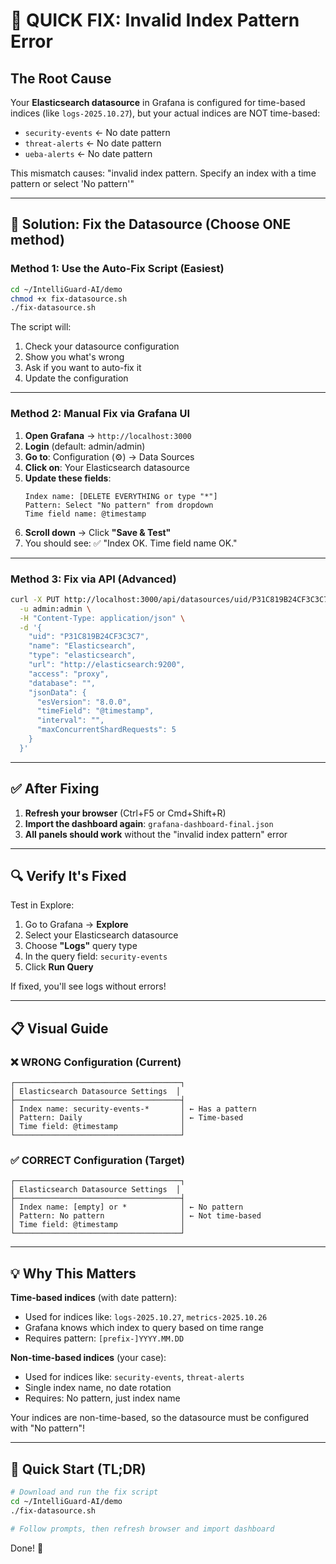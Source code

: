 # 🚨 QUICK FIX: Invalid Index Pattern Error

## The Root Cause

Your **Elasticsearch datasource** in Grafana is configured for time-based indices (like `logs-2025.10.27`), but your actual indices are NOT time-based:
- `security-events` ← No date pattern
- `threat-alerts` ← No date pattern  
- `ueba-alerts` ← No date pattern

This mismatch causes: "invalid index pattern. Specify an index with a time pattern or select 'No pattern'"

---

## 🎯 Solution: Fix the Datasource (Choose ONE method)

### Method 1: Use the Auto-Fix Script (Easiest)

```bash
cd ~/IntelliGuard-AI/demo
chmod +x fix-datasource.sh
./fix-datasource.sh
```

The script will:
1. Check your datasource configuration
2. Show you what's wrong
3. Ask if you want to auto-fix it
4. Update the configuration

---

### Method 2: Manual Fix via Grafana UI

1. **Open Grafana** → `http://localhost:3000`
2. **Login** (default: admin/admin)
3. **Go to**: Configuration (⚙️) → Data Sources
4. **Click on**: Your Elasticsearch datasource
5. **Update these fields**:
   ```
   Index name: [DELETE EVERYTHING or type "*"]
   Pattern: Select "No pattern" from dropdown
   Time field name: @timestamp
   ```
6. **Scroll down** → Click **"Save & Test"**
7. You should see: ✅ "Index OK. Time field name OK."

---

### Method 3: Fix via API (Advanced)

```bash
curl -X PUT http://localhost:3000/api/datasources/uid/P31C819B24CF3C3C7 \
  -u admin:admin \
  -H "Content-Type: application/json" \
  -d '{
    "uid": "P31C819B24CF3C3C7",
    "name": "Elasticsearch",
    "type": "elasticsearch",
    "url": "http://elasticsearch:9200",
    "access": "proxy",
    "database": "",
    "jsonData": {
      "esVersion": "8.0.0",
      "timeField": "@timestamp",
      "interval": "",
      "maxConcurrentShardRequests": 5
    }
  }'
```

---

## ✅ After Fixing

1. **Refresh your browser** (Ctrl+F5 or Cmd+Shift+R)
2. **Import the dashboard again**: `grafana-dashboard-final.json`
3. **All panels should work** without the "invalid index pattern" error

---

## 🔍 Verify It's Fixed

Test in Explore:
1. Go to Grafana → **Explore**
2. Select your Elasticsearch datasource
3. Choose **"Logs"** query type
4. In the query field: `security-events`
5. Click **Run Query**

If fixed, you'll see logs without errors!

---

## 📋 Visual Guide

### ❌ WRONG Configuration (Current)
```
┌─────────────────────────────────────┐
│ Elasticsearch Datasource Settings  │
├─────────────────────────────────────┤
│ Index name: security-events-*       │ ← Has a pattern
│ Pattern: Daily                      │ ← Time-based
│ Time field: @timestamp              │
└─────────────────────────────────────┘
```

### ✅ CORRECT Configuration (Target)
```
┌─────────────────────────────────────┐
│ Elasticsearch Datasource Settings  │
├─────────────────────────────────────┤
│ Index name: [empty] or *            │ ← No pattern
│ Pattern: No pattern                 │ ← Not time-based
│ Time field: @timestamp              │
└─────────────────────────────────────┘
```

---

## 💡 Why This Matters

**Time-based indices** (with date pattern):
- Used for indices like: `logs-2025.10.27`, `metrics-2025.10.26`
- Grafana knows which index to query based on time range
- Requires pattern: `[prefix-]YYYY.MM.DD`

**Non-time-based indices** (your case):
- Used for indices like: `security-events`, `threat-alerts`
- Single index name, no date rotation
- Requires: No pattern, just index name

Your indices are non-time-based, so the datasource must be configured with "No pattern"!

---

## 🚀 Quick Start (TL;DR)

```bash
# Download and run the fix script
cd ~/IntelliGuard-AI/demo
./fix-datasource.sh

# Follow prompts, then refresh browser and import dashboard
```

Done! 🎉
